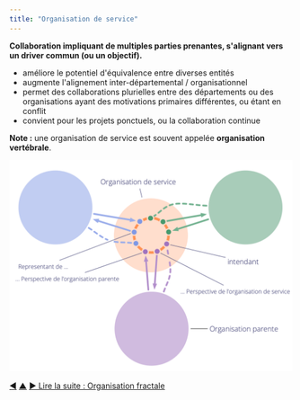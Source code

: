 ```yaml
---
title: "Organisation de service"
---
```



<strong>Collaboration impliquant de multiples parties prenantes, s'alignant vers un driver commun (ou un objectif).</strong>

- améliore le potentiel d'équivalence entre diverses entités
- augmente l'alignement inter-départemental / organisationnel
- permet des collaborations plurielles entre des départements ou des organisations ayant des motivations primaires différentes, ou étant en conflit
- convient pour les projets ponctuels, ou la collaboration continue

**Note :** une organisation de service est souvent appelée **organisation vertébrale**.

![Organisation de service](img/structural-patterns/service-organization-text.png)

<div class="bottom-nav">
<a href="double-linked-hierarchy.html" title="Retour à : Hiérarchie à double lien">◀</a> <a href="organizational-structure.html" title="Remonter: Structurer l&apos;organisation">▲</a> <a href="fractal-organization.html" title="">▶ Lire la suite : Organisation fractale</a>
</div>


<script type="text/javascript">
Mousetrap.bind('g n', function() {
    window.location.href = 'fractal-organization.html';
    return false;
});
</script>

